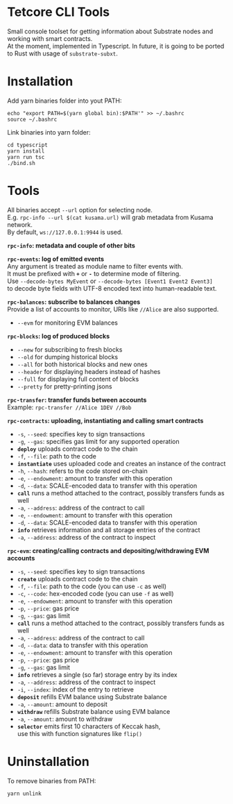 # Tetcore CLI Tools

Small console toolset for getting information about Substrate nodes and working with smart contracts.\
At the moment, implemented in Typescript. In future, it is going to be ported to Rust with usage of `substrate-subxt`.

# Installation

Add yarn binaries folder into yout PATH:
```
echo "export PATH=$(yarn global bin):$PATH'" >> ~/.bashrc
source ~/.bashrc
```

Link binaries into yarn folder:
```
cd typescript
yarn install
yarn run tsc
./bind.sh
```

# Tools

All binaries accept `--url` option for selecting node.\
E.g. `rpc-info --url $(cat kusama.url)` will grab metadata from Kusama network.\
By default, `ws://127.0.0.1:9944` is used.

**`rpc-info`: metadata and couple of other bits**


**`rpc-events`: log of emitted events**\
Any argument is treated as module name to filter events with.\
It must be prefixed with **`+`** or **`-`** to determine mode of filtering.\
Use `--decode-bytes MyEvent` or `--decode-bytes [Event1 Event2 Event3]`\
to decode byte fields with UTF-8 encoded text into human-readable text.


**`rpc-balances`: subscribe to balances changes**\
Provide a list of accounts to monitor, URIs like `//Alice` are also supported.
* `--evm` for monitoring EVM balances


**`rpc-blocks`: log of produced blocks**
* `--new` for subscribing to fresh blocks
* `--old` for dumping historical blocks
* `--all` for both historical blocks and new ones
* `--header` for displaying headers instead of hashes
* `--full` for displaying full content of blocks
* `--pretty` for pretty-printing jsons


**`rpc-transfer`: transfer funds between accounts**\
Example: `rpc-transfer //Alice 1DEV //Bob`


**`rpc-contracts`: uploading, instantiating and calling smart contracts**
* `-s`, `--seed`: specifies key to sign transactions
* `-g`, `--gas`: specifies gas limit for any supported operation
* **`deploy`** uploads contract code to the chain
* `-f`, `--file`: path to the code
* **`instantiate`** uses uploaded code and creates an instance of the contract
* `-h`, `--hash`: refers to the code stored on-chain
* `-e`, `--endowment`: amount to transfer with this operation
* `-d`, `--data`: SCALE-encoded data to transfer with this operation
* **`call`** runs a method attached to the contract, possibly transfers funds as well
* `-a`, `--address`: address of the contract to call
* `-e`, `--endowment`: amount to transfer with this operation
* `-d`, `--data`: SCALE-encoded data to transfer with this operation
* **`info`** retrieves information and all storage entries of the contract
* `-a`, `--address`: address of the contract to inspect


**`rpc-evm`: creating/calling contracts and depositing/withdrawing EVM accounts**
* `-s`, `--seed`: specifies key to sign transactions
* **`create`** uploads contract code to the chain
* `-f`, `--file`: path to the code (you can use `-c` as well)
* `-c`, `--code`: hex-encoded code (you can use `-f` as well)
* `-e`, `--endowment`: amount to transfer with this operation
* `-p`, `--price`: gas price
* `-g`, `--gas`: gas limit
* **`call`** runs a method attached to the contract, possibly transfers funds as well
* `-a`, `--address`: address of the contract to call
* `-d`, `--data`: data to transfer with this operation
* `-e`, `--endowment`: amount to transfer with this operation
* `-p`, `--price`: gas price
* `-g`, `--gas`: gas limit
* **`info`** retrieves a single (so far) storage entry by its index
* `-a`, `--address`: address of the contract to inspect
* `-i`, `--index`: index of the entry to retrieve
* **`deposit`** refills EVM balance using Substrate balance
* `-a`, `--amount`: amount to deposit
* **`withdraw`** refills Substrate balance using EVM balance
* `-a`, `--amount`: amount to withdraw
* **`selector`** emits first 10 characters of Keccak hash,\
   use this with function signatures like `flip()`

# Uninstallation

To remove binaries from PATH:
```
yarn unlink
```
